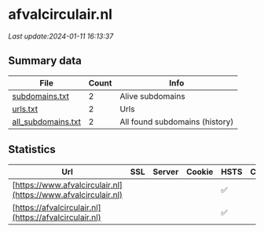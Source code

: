 # afvalcirculair.nl
*Last update:2024-01-11 16:13:37*
## Summary data
| File       | Count | Info |
|------------|-------|------|
|[subdomains.txt](/data/afvalcirculair/subdomains.txt)|2|Alive subdomains|
|[urls.txt](/data/afvalcirculair/urls.txt)|2|Urls|
|[all_subdomains.txt](/data/afvalcirculair/all_subdomains.txt)|2|All found subdomains (history)|
## Statistics
| Url | SSL | Server | Cookie | HSTS | CSP | XFO | XXP | RP | Tech |
|------------|-------|------|------|------|------|------|------|------|------|
|[https://www.afvalcirculair.nl](https://www.afvalcirculair.nl)| | | |:white_check_mark: | |:white_check_mark: | |:white_check_mark: | |:white_check_mark: | |HSTS Microsoft ASP.N...| |
|[https://afvalcirculair.nl](https://afvalcirculair.nl)| | | |:white_check_mark: | |:white_check_mark: | |:white_check_mark: | |:white_check_mark: | |HSTS Microsoft ASP.N...| |